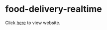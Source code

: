 # food-delivery-realtime
Click <a href='https://docs.google.com/document/d/1o9YQtx_FErUawBOawDu8DMHdW_xuWYwlxfezmV6U80k'>here</a> to view website.
